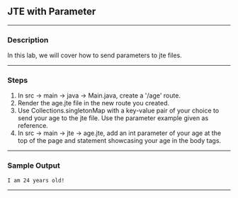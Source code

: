 ## JTE with Parameter
---
### Description
In this lab, we will cover how to send parameters to jte files.

---
### Steps
1. In src -> main -> java -> Main.java, create a '/age' route.
2. Render the age.jte file in the new route you created.
3. Use Collections.singletonMap with a key-value pair of your choice to send your age to the jte file. Use the parameter example given as reference.
4. In src -> main -> jte -> age.jte, add an int parameter of your age at the top of the page and statement showcasing your age in the body tags.
---
### Sample Output
```
I am 24 years old!
```
---
